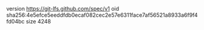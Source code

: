 version https://git-lfs.github.com/spec/v1
oid sha256:4e5efce5eeddfdb0ecaf082cec2e57e6311face7af56521a8933a6f9f4fd04bc
size 4248
